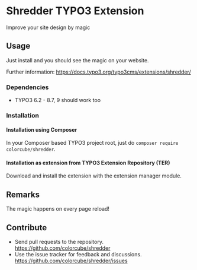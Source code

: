 # Shredder TYPO3 Extension

Improve your site design by magic

## Usage

Just install and you should see the magic on your website.

Further information: https://docs.typo3.org/typo3cms/extensions/shredder/

### Dependencies

* TYPO3 6.2 - 8.7, 9 should work too

### Installation

#### Installation using Composer

In your Composer based TYPO3 project root, just do `composer require colorcube/shredder`. 

#### Installation as extension from TYPO3 Extension Repository (TER)

Download and install the extension with the extension manager module.

## Remarks

The magic happens on every page reload!

## Contribute

- Send pull requests to the repository. <https://github.com/colorcube/shredder>
- Use the issue tracker for feedback and discussions. <https://github.com/colorcube/shredder/issues>